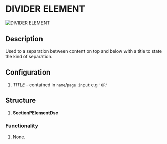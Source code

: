 # DIVIDER ELEMENT

![DIVIDER ELEMENT](https://i.postimg.cc/1R2g8Gnw/Screenshot-2023-01-12-153823.png)

## Description

Used to a separation between content on top and below with a title to state the kind of separation.

## Configuration

1. *TITLE* - contained in `name`/`page input` e.g `'OR'`

## Structure

1. **SectionPElementDsc**

### Functionality

1. None.
